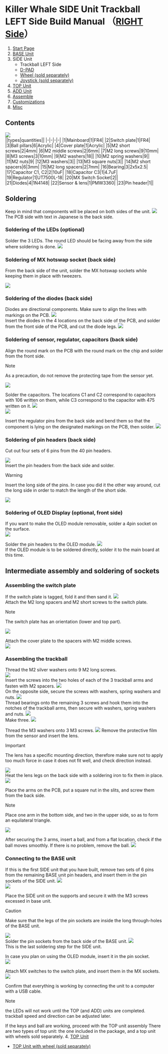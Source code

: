 # Killer Whale SIDE Unit Trackball LEFT Side Build Manual （[RIGHT Side](../rightside/3_SIDE_TRACKBALL.md)）

1. [Start Page](../README_EN.md)
2. [BASE Unit](../leftside/2_BASE.md)
3. SIDE Unit
   - Trackball LEFT Side
   - [D-PAD](../leftside/3_SIDE_DPAD.md)
   - [Wheel (sold separately)](../leftside/3_SIDE_WHEEL.md)
   - [Joystick (sold separately)](../leftside/3_SIDE_JOYSTICK.md)
4.  [TOP Unit](../leftside/4_TOP.md)
5. [ADD Unit](../leftside/5_ADD.md)
6. [Assemble](../leftside/6_ASSEMBLE.md)
7. [Customizations](../leftside/7_CUSTOM.md)
8. [Misc](../leftside/8_MISC.md)

## Contents
![](../img/3_1_trackball_l/3_1_1_contents.jpg)     
||types|quantities||
|-|-|-|-|
|1|Mainboard|1|FR4|
|2|Switch plate|1|FR4|
|3|Ball pillars|6|Acrylic|
|4|Cover plate|1|Acrylic|
|5|M2 short screws|2|4mm|
|6|M2 middle screws|2|6mm|
|7|M2 long screws|9|10mm|
|8|M3 screws|3|10mm|
|9|M2 washers|18||
|10|M2 spring washers|9||
|11|M2 nuts|9|
|12|M3 washers|3||
|13|M3 square nuts|3||
|14|M2 short spacers|6|3mm|
|15|M2 long spacers|2|7mm|
|16|Bearing|3|2x5x2.5|
|17|Capacitor C1, C2|2|10uF|
|18|Capacitor C3|1|4.7uF|
|19|Regulator|1|UT7500L-18|
|20|MX Switch Socket|2||
|21|Diodes|4|1N4148|
|22|Sensor & lens|1|PMW3360|
|23|Pin header|1||

## Soldering
Keep in mind that components will be placed on both sides of the unit.
![](../img/3_1_trackball_l/3_1_2_overall.jpg)   
The PCB side with text in Japanese is the back side.
### Soldering of the LEDs (optional)  
Solder the 3 LEDs. The round LED should be facing away from the side where soldering is done.
![](../img/3_1_trackball_l/3_1_3_led.jpg)   


### Soldering of MX hotswap socket (back side)
From the back side of the unit, solder the MX hotswap sockets while keeping them in place with tweezers.

![](../img/3_1_trackball_l/3_1_4_mxsocket.jpg)   

### Soldering of the diodes (back side)
Diodes are directional components. Make sure to align the lines with markings on the PCB.
![](../img/c_diode.jpg)  
Insert the diodes in the 4 locations on the back side of the PCB, and solder from the front side of the PCB, and cut the diode legs.
![](../img/3_1_trackball_l/3_1_5_diodes.jpg)   


### Soldering of sensor, regulator, capacitors (back side)

Align the round mark on the PCB with the round mark on the chip and solder from the front side.
> [!NOTE]
> As a precaution, do not remove the protecting tape from the sensor yet.

![](../img/3_1_trackball_l/3_1_6_pmw3360.jpg)  



Solder the capacitors. The locations C1 and C2 correspond to capacitors with 106 written on them, while C3 correspond to the capacitor with 475 written on it.
![](../img/3_1_trackball_l/3_1_7_c_1.jpg)   
![](../img/3_1_trackball_l/3_1_8_c_2.jpg)   

Insert the regulator pins from the back side and bend them so that the component is lying on the designated markings on the PCB, then solder.
![](../img/3_1_trackball_l/3_1_9_reg.jpg)   

### Soldering of pin headers (back side)
Cut out four sets of 6 pins from the 40 pin headers. 

![](../img/c_side_pinheader.jpg)   
Insert the pin headers from the back side and solder.
> [!WARNING]
> Insert the long side of the pins. In case you did it the other way around, cut the long side in order to match the length of the short side.

![](../img/3_1_trackball_l/3_1_10_pin_header.jpg) 

### Soldering of OLED Display (optional, front side)
If you want to make the OLED module removable, solder a 4pin socket on the surface.  
![](../img/3_1_trackball_l/3_1_11_oled_socket.jpg)   

Solder the pin headers to the OLED module.
![](../img/3_1_trackball_l/3_1_12_oled_header.jpg)  
If the OLED module is to be soldered directly, solder it to the main board at this time.


## Intermediate assembly and soldering of sockets

### Assembling the switch plate

If the switch plate is tagged, fold it and then sand it.
![](../img/c_switch_r.jpg)   
Attach the M2 long spacers and M2 short screws to the switch plate.
> [!NOTE]
> The switch plate has an orientation (lower and top part).

![](../img/3_1_trackball_l/3_1_15_switch_1.jpg)  
  
Attach the cover plate to the spacers with M2 middle screws.  
![](../img/3_1_trackball_l/3_1_16_switch_2.jpg)  

### Assembling the trackball

Thread the M2 silver washers onto 9 M2 long screws.  
![](../img/3_1_trackball_l/3_1_17_m2_screws.jpg)  
Insert the screws into the two holes of each of the 3 trackball arms and fasten with M2 spacers. 
![](../img/3_1_trackball_l/3_1_18_pillars_1.jpg)   
On the opposite side, secure the screws with washers, spring washers and nuts.
![](../img/3_1_trackball_l/3_1_19_pillars_2.jpg)   
Thread bearings onto the remaining 3 screws and hook them into the notches of the trackball arms, then  secure with washers, spring washers and nuts.
![](../img/3_1_trackball_l/3_1_20_pillars_3.jpg)  
Make three. 
![](../img/3_1_trackball_l/3_1_21_pillars_4.jpg)   

Thread the M3 washers onto 3 M3 screws. 
![](../img/3_1_trackball_l/3_1_22_m3_screws.jpg) 
Remove the protective film from the sensor and insert the lens.
> [!IMPORTANT] 
> The lens has a specific mounting direction, therefore make sure not to apply too much force in case it does not fit well, and check direction instead.

![](../img/3_1_trackball_l/3_1_23_lens_1.jpg)   
Heat the lens legs on the back side with a soldering iron to fix them in place.
![](../img/3_1_trackball_l/3_1_24_lens_2.jpg)   

Place the arms on the PCB, put a square nut in the slits, and screw them from the back side.

> [!NOTE]
> Place one arm in the bottom side, and two in the upper side, so as to form an equilateral triangle.

![](../img/3_1_trackball_l/3_1_25_pillars_5.jpg)   

After securing the 3 arms, insert a ball, and from a flat location, check if the ball moves smoothly. If there is no problem, remove the ball.
![](../img/3_1_trackball_l/3_1_25_pillars_complete.jpg)     

### Connecting to the BASE unit
If this is the first SIDE unit that you have built, remove two sets of 6 pins from the remaining BASE unit pin headers, and insert them in the pin sockets of the SIDE unit.
![](../img/c_pin_socket.jpg)   
![](../img/3_1_trackball_l/3_1_26_pin_socket.jpg)   

Place the SIDE unit on the supports and secure it with the M3 screws excessed in base unit. 
> [!CAUTION]
> Make sure that the legs of the pin sockets are inside the long through-holes of the BASE unit.

![](../img/3_1_trackball_l/3_1_27_base_1.jpg)   
Solder the pin sockets from the back side of the BASE unit.
![](../img/3_1_trackball_l/3_1_28_base_2.jpg)  
This is the last soldering step for the SIDE unit.

In case you plan on using the OLED module, insert it in the pin socket.  
![](../img/3_1_trackball_l/3_1_29_base_3.jpg)   

Attach MX switches to the switch plate, and insert them in the MX sockets.  
![](../img/3_1_trackball_l/3_1_30_complete.jpg)   

Confirm that everything is working by connecting the unit to a computer with a USB cable.  
> [!NOTE]
> the LEDs will not work until the TOP (and ADD) units are completed.  
> trackball speed and direction can be adjusted later.  

If the keys and ball are working, proceed with the TOP unit assembly
There are two types of top unit: the one included in the package, and a top unit with wheels sold separately.
4. [TOP Unit](../leftside/4_TOP.md)
   - [TOP Unit with wheel (sold separately)](../leftside/4_TOP_WHEEL.md)

